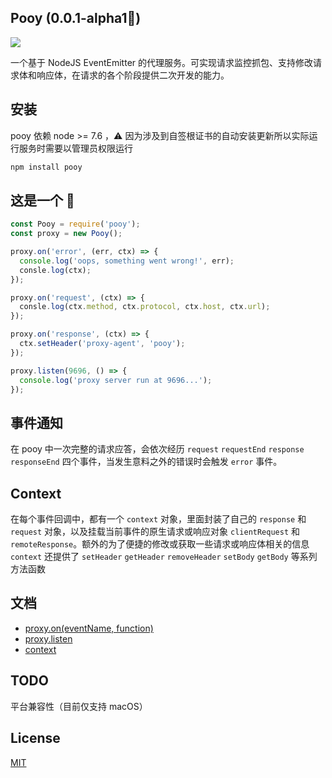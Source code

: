 ## Pooy (0.0.1-alpha1🐣)

![](https://img.shields.io/badge/node->%3D7.6.0-brightgreen.svg)

一个基于 NodeJS EventEmitter 的代理服务。可实现请求监控抓包、支持修改请求体和响应体，在请求的各个阶段提供二次开发的能力。

## 安装

pooy 依赖 node >= 7.6 ，⚠️ 因为涉及到自签根证书的自动安装更新所以实际运行服务时需要以管理员权限运行

```bash
npm install pooy
```

## 这是一个 🌰

```js
const Pooy = require('pooy');
const proxy = new Pooy();

proxy.on('error', (err, ctx) => {
  console.log('oops, something went wrong!', err);
  consle.log(ctx);
});

proxy.on('request', (ctx) => {
  consle.log(ctx.method, ctx.protocol, ctx.host, ctx.url);
});

proxy.on('response', (ctx) => {
  ctx.setHeader('proxy-agent', 'pooy');
});

proxy.listen(9696, () => {
  console.log('proxy server run at 9696...');
});
```

## 事件通知

在 pooy 中一次完整的请求应答，会依次经历 `request` `requestEnd` `response` `responseEnd` 四个事件，当发生意料之外的错误时会触发 `error` 事件。


## Context

在每个事件回调中，都有一个 `context` 对象，里面封装了自己的 `response` 和 `request` 对象，以及挂载当前事件的原生请求或响应对象 `clientRequest` 和 `remoteResponse`。额外的为了便捷的修改或获取一些请求或响应体相关的信息 `context` 还提供了 `setHeader` `getHeader` `removeHeader` `setBody` `getBody` 等系列方法函数

## 文档

- [proxy.on(eventName, function)](./api.md#proxyon)
- [proxy.listen](./api.md#proxylisten)
- [context](./api.md#context)

## TODO

平台兼容性（目前仅支持 macOS）

## License

[MIT](./LICENSE)
